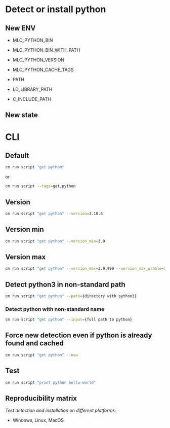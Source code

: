 # Detect or install python

## New ENV

* MLC_PYTHON_BIN
* MLC_PYTHON_BIN_WITH_PATH
* MLC_PYTHON_VERSION
* MLC_PYTHON_CACHE_TAGS

* PATH
* LD_LIBRARY_PATH
* C_INCLUDE_PATH

## New state


# CLI

## Default
```bash
cm run script "get python"
```
or
```bash
cm run script --tags=get,python
```

## Version

```bash
cm run script "get python" --version=3.10.6
```

## Version min
```bash
cm run script "get python" --version_min=3.9
```

## Version max
```bash
cm run script "get python" --version_max=3.9.999 --version_max_usable=3.9.12
```

## Detect python3 in non-standard path
```bash
cm run script "get python" --path={directory with python3}
```

### Detect python with non-standard name
```bash
cm run script "get python" --input={full path to python}
```

## Force new detection even if python is already found and cached
```bash
cm run script "get python" --new
```

## Test

```bash
cm run script "print python hello-world"
```

## Reproducibility matrix

*Test detection and installation on different platforms:*

* Windows, Linux, MacOS

